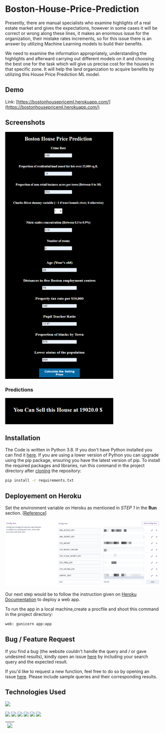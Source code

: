 # Boston-House-Price-Prediction
Presently, there are manual specialists who examine highlights of a real estate market and gives 
the expectations, however in some cases it will be correct or wrong along these lines, it makes 
an enormous issue for the organization, their mistake rates increments, so for this issue there is 
an answer by utilizing Machine Learning models to build their benefits.

We need to examine 
the information appropriately, understanding the highlights and afterward carrying out different 
models on it and choosing the best one for the task which will give us precise cost for the houses 
in that specific zone. It will help the land organization to acquire benefits by utilizing this House 
Price Prediction ML model.

## Demo
Link: [https://bostonhousepriceml.herokuapp.com/](https://bostonhousepriceml.herokuapp.com/)

## Screenshots
<a href="url"><img src="https://github.com/Pratik180198/Boston-House-Price-Prediction/blob/master/Screenshots/Screenshot%20(65).png" align="left" height="400" width="350" ></a>

<a href="url"><img src="https://github.com/Pratik180198/Boston-House-Price-Prediction/blob/master/Screenshots/Screenshot%20(66).png"  height="400" width="350" ></a>

### Predictions
<img src="https://github.com/Pratik180198/Boston-House-Price-Prediction/blob/master/Screenshots/Screenshot%20(67).png" alt="Your image title" width="350"/>

## Installation
The Code is written in Python 3.8. If you don't have Python installed you can find it [here](https://www.python.org/downloads/). If you are using a lower version of Python you can upgrade using the pip package, ensuring you have the latest version of pip. To install the required packages and libraries, run this command in the project directory after [cloning](https://www.howtogeek.com/451360/how-to-clone-a-github-repository/) the repository:
```bash
pip install -r requirements.txt
```
## Deployement on Heroku
Set the environment variable on Heroku as mentioned in _STEP 1_ in the __Run__ section. [[Reference](https://devcenter.heroku.com/articles/config-vars)]

![](https://github.com/Pratik180198/Boston-House-Price-Prediction/blob/master/Screenshots/heroku.png)

Our next step would be to follow the instruction given on [Heroku Documentation](https://devcenter.heroku.com/articles/getting-started-with-python) to deploy a web app.

To run the app in a local machine,create a procfile and shoot this command in the project directory:
```bash
web: gunicorn app:app
```
## Bug / Feature Request
If you find a bug (the website couldn't handle the query and / or gave undesired results), kindly open an issue [here](https://github.com/Pratik180198/Boston-House-Price-Prediction/issues/new) by including your search query and the expected result.

If you'd like to request a new function, feel free to do so by opening an issue [here](https://github.com/Pratik180198/Boston-House-Price-Prediction/issues/new). Please include sample queries and their corresponding results.

## Technologies Used

![](https://forthebadge.com/images/badges/made-with-python.svg)

[<img target="_blank" src="https://flask.palletsprojects.com/en/1.1.x/_images/flask-logo.png" width=170>](https://flask.palletsprojects.com/en/1.1.x/) [<img target="_blank" src="https://number1.co.za/wp-content/uploads/2017/10/gunicorn_logo-300x85.png" width=280>](https://gunicorn.org) [<img target="_blank" src="https://scikit-learn.org/stable/_static/scikit-learn-logo-small.png" width=170>](https://scikit-learn.org/stable/) [<img target="_blank" src="https://matplotlib.org/_static/logo2_compressed.svg" width=170>](https://matplotlib.org/)  [<img target="_blank" src="https://numpy.org/images/logos/numpy.svg" width=170>](https://numpy.org/) [<img target="_blank" src="https://pandas.pydata.org/static/img/pandas_white.svg" width=170>](https://pandas.pydata.org/)


[<img target="_blank" src="https://avatars.githubusercontent.com/u/72552513?v=4" width=170>](https://github.com/Pratik180198) |
-|


